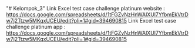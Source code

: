 "# Kelompok_3" 
Link Excel test case challenge platinum website : https://docs.google.com/spreadsheets/d/1tFGZvNzHnWAlXUl7YfbmEkVtrDw7j2Ttzw5MKqxUCEU/edit?pli=1#gid=394690815
Link Excel test case challenge platinum app : https://docs.google.com/spreadsheets/d/1tFGZvNzHnWAlXUl7YfbmEkVtrDw7j2Ttzw5MKqxUCEU/edit?pli=1#gid=394690815
